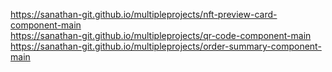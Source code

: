 
  https://sanathan-git.github.io/multipleprojects/nft-preview-card-component-main
 <br>
  https://sanathan-git.github.io/multipleprojects/qr-code-component-main
 <br>
  https://sanathan-git.github.io/multipleprojects/order-summary-component-main

